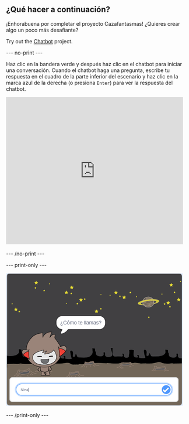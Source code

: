 ## ¿Qué hacer a continuación?

¡Enhorabuena por completar el proyecto Cazafantasmas! ¿Quieres crear algo un poco más desafiante?

Try out the [Chatbot](https://projects.raspberrypi.org/en/projects/chatbot?utm_source=pathway&utm_medium=whatnext&utm_campaign=projects) project.

\--- no-print \---

Haz clic en la bandera verde y después haz clic en el chatbot para iniciar una conversación. Cuando el chatbot haga una pregunta, escribe tu respuesta en el cuadro de la parte inferior del escenario y haz clic en la marca azul de la derecha (o presiona `Enter`) para ver la respuesta del chatbot.

<div class="scratch-preview">
  <iframe allowtransparency="true" width="485" height="402" src="https://scratch.mit.edu/projects/embed/248864190/?autostart=false" 
  frameborder="0" scrolling="no"></iframe>
</div>

\--- /no-print \---

\--- print-only \---

![proyecto completo](images/chatbot-preview.png)

\--- /print-only \---